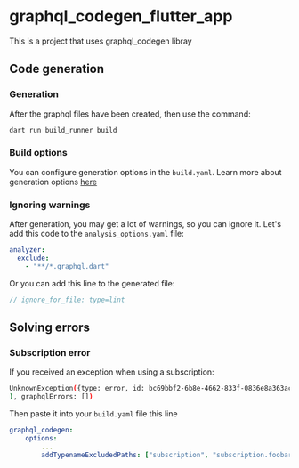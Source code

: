 # graphql_codegen_flutter_app

This is a project that uses graphql_codegen libray
## Code generation
### Generation
After the graphql files have been created, then use the command:
```bash
dart run build_runner build
```
### Build options
You can configure generation options in the `build.yaml`.
Learn more about generation options [here](https://pub.dev/packages/graphql_codegen#options)

### Ignoring warnings
After generation, you may get a lot of warnings, so you can ignore it. Let's add this code to the `analysis_options.yaml` file:
```yaml
analyzer:
  exclude:
    - "**/*.graphql.dart"
```
Or you can add this line to the generated file:
```dart
// ignore_for_file: type=lint
```

## Solving errors 

### Subscription error
If you received an exception when using a subscription:
```bash
UnknownException({type: error, id: bc69bbf2-6b8e-4662-833f-0836e8a363ac, payload: {errors: [{extensions: {code: validation-failed, path: $}, message: subscriptions must select one top level field}]}}, stack:
), graphqlErrors: [])
```
Then paste it into your `build.yaml` file this line
```yaml
graphql_codegen:
    options:
        ...
        addTypenameExcludedPaths: ["subscription", "subscription.foobar"]
```
